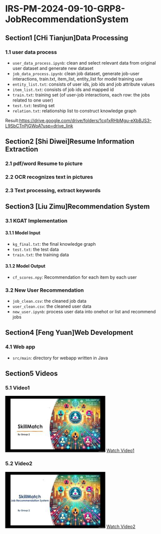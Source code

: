 # IRS-PM-2024-09-10-GRP8-JobRecommendationSystem
## Section1 [CHi Tianjun]Data Processing
### 1.1 user data process 
* `user_data_process.ipynb`: clean and select relevant data from original user dataset and generate new dataset
* `job_data_process.ipynb`: clean job dataset, generate job-user interactions, train.txt, item_list, entity_list for model training use
* `entity_list.txt`: consists of user ids, job ids and job attribute values
* `item_list.txt`: consists of job ids and mapped id
* `train.txt`: training set (of user-job interactions, each row: the jobs related to one user)
* `test.txt`: testing set
* `relation.txt`: relationship list to construct knowledge graph

Result:https://drive.google.com/drive/folders/1cq1xRHbMgu-eXbBJS3-L9SbCTnPjGWoA?usp=drive_link
## Section2 [Shi Diwei]Resume Information Extraction
### 2.1 pdf/word Resume to picture
### 2.2 OCR recognizes text in pictures
### 2.3 Text processing, extract keywords
## Section3 [Liu Zimu]Recommendation System
### 3.1 KGAT Implementation
#### 3.1.1 Model Input
* `kg_final.txt`: the final knowledge graph
* `test.txt`: the test data
* `train.txt`: the training data
#### 3.1.2 Model Output
* `cf_scores.npy`: Recommendation for each item by each user
### 3.2 New User Recommendation
* `job_clean.csv`: the cleaned job data
* `user_clean.csv`: the cleaned user data
* `new_user.ipynb`: process user data into onehot or list and recommend jobs
## Section4 [Feng Yuan]Web Development
### 4.1 Web app
* `src/main`: directory for webapp written in Java

## Section5 Videos
### 5.1 Video1
![Video1](image/video1.jpg)
[Watch Video1](https://www.youtube.com/watch?v=bCVQiMfwemU)
### 5.2 Video2
![Video1](image/video2.jpg)
[Watch Video2](https://www.youtube.com/watch?v=73WAMuecY_4)
